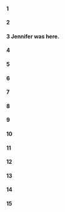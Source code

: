 #### 1
#### 2
#### 3 Jennifer was here.
#### 4
#### 5
#### 6
#### 7
#### 8
#### 9
#### 10
#### 11
#### 12
#### 13
#### 14
#### 15
